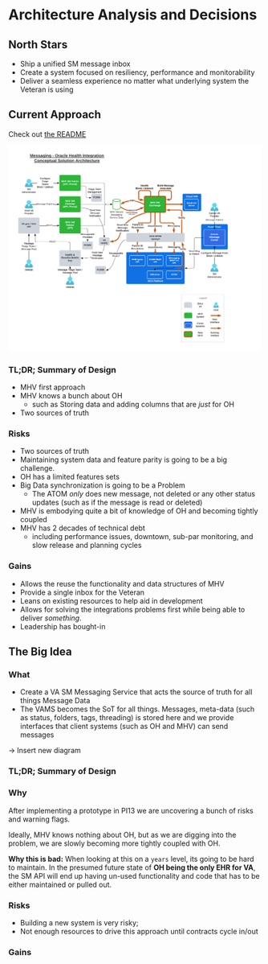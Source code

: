 # Architecture Analysis and Decisions

## North Stars

- Ship a unified SM message inbox
- Create a system focused on resiliency, performance and monitorability 
- Deliver a seamless experience no matter what underlying system the Veteran is using

## Current Approach

Check out [the README](../README.md)

![current diagram](../assets/MHV%20Oracle%20Health%20Integrations%20-%20Messaging%20(1).png)

### TL;DR; Summary of Design

- MHV first approach
- MHV knows a bunch about OH
  - such as Storing data and adding columns that are *just* for OH
- Two sources of truth

### Risks

- Two sources of truth
- Maintaining system data and feature parity is going to be a big challenge. 
- OH has a limited features sets
- Big Data synchronization is going to be a Problem
  - The ATOM *only* does new message, not deleted or any other status updates (such as if the message is read or deleted)
- MHV is embodying quite a bit of knowledge of OH and becoming tightly coupled
- MHV has 2 decades of technical debt
  - including performance issues, downtown, sub-par monitoring, and slow release and planning cycles

### Gains

- Allows the reuse the functionality and data structures of MHV
- Provide a single inbox for the Veteran
- Leans on existing resources to help aid in development
- Allows for solving the integrations problems first while being able to deliver *something*.
- Leadership has bought-in

## The Big Idea

### What

- Create a VA SM Messaging Service that acts the source of truth for all things Message Data 
- The VAMS becomes the SoT for all things. Messages, meta-data (such as status, folders, tags, threading) is stored here and we provide interfaces that client systems (such as OH and MHV) can send messages

-> Insert new diagram


### TL;DR; Summary of Design

### Why

After implementing a prototype in PI13 we are uncovering a bunch of risks and warning flags.

Ideally, MHV knows nothing about OH, but as we are digging into the problem, we are slowly becoming more tightly coupled with OH. 

**Why this is bad:** When looking at this on a `years` level, its going to be hard to maintain. In the presumed future state of **OH being the only EHR for VA**, the SM API will end up having un-used functionality and code that has to be either maintained or pulled out.

### Risks

- Building a new system is very risky; 
- Not enough resources to drive this approach until contracts cycle in/out

### Gains
